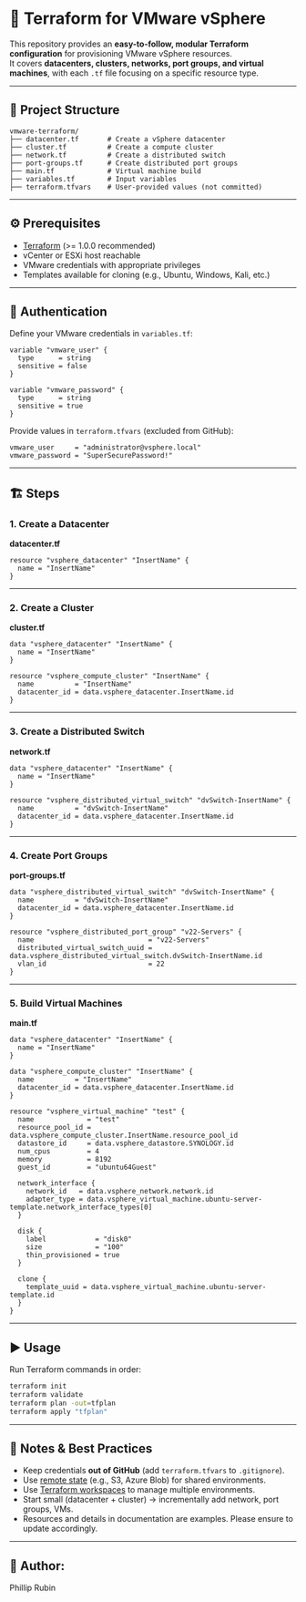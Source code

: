 # 🚀 Terraform for VMware vSphere

This repository provides an **easy-to-follow, modular Terraform configuration** for provisioning VMware vSphere resources.  
It covers **datacenters, clusters, networks, port groups, and virtual machines**, with each `.tf` file focusing on a specific resource type.

---

## 📂 Project Structure

```
vmware-terraform/
├── datacenter.tf       # Create a vSphere datacenter
├── cluster.tf          # Create a compute cluster
├── network.tf          # Create a distributed switch
├── port-groups.tf      # Create distributed port groups
├── main.tf             # Virtual machine build
├── variables.tf        # Input variables
├── terraform.tfvars    # User-provided values (not committed)
```

---

## ⚙️ Prerequisites

- [Terraform](https://developer.hashicorp.com/terraform/downloads) (>= 1.0.0 recommended)  
- vCenter or ESXi host reachable  
- VMware credentials with appropriate privileges  
- Templates available for cloning (e.g., Ubuntu, Windows, Kali, etc.)  

---

## 🔑 Authentication

Define your VMware credentials in `variables.tf`:

```hcl
variable "vmware_user" {
  type      = string
  sensitive = false
}

variable "vmware_password" {
  type      = string
  sensitive = true
}
```

Provide values in `terraform.tfvars` (excluded from GitHub):

```hcl
vmware_user     = "administrator@vsphere.local"
vmware_password = "SuperSecurePassword!"
```

---

## 🏗️ Steps

### 1. Create a Datacenter

**datacenter.tf**

```hcl
resource "vsphere_datacenter" "InsertName" {
  name = "InsertName"
}
```

---

### 2. Create a Cluster

**cluster.tf**

```hcl
data "vsphere_datacenter" "InsertName" {
  name = "InsertName"
}

resource "vsphere_compute_cluster" "InsertName" {
  name          = "InsertName"
  datacenter_id = data.vsphere_datacenter.InsertName.id
}
```

---

### 3. Create a Distributed Switch

**network.tf**

```hcl
data "vsphere_datacenter" "InsertName" {
  name = "InsertName"
}

resource "vsphere_distributed_virtual_switch" "dvSwitch-InsertName" {
  name          = "dvSwitch-InsertName"
  datacenter_id = data.vsphere_datacenter.InsertName.id
}
```

---

### 4. Create Port Groups

**port-groups.tf**

```hcl
data "vsphere_distributed_virtual_switch" "dvSwitch-InsertName" {
  name          = "dvSwitch-InsertName"
  datacenter_id = data.vsphere_datacenter.InsertName.id
}

resource "vsphere_distributed_port_group" "v22-Servers" {
  name                            = "v22-Servers"
  distributed_virtual_switch_uuid = data.vsphere_distributed_virtual_switch.dvSwitch-InsertName.id
  vlan_id                         = 22
}
```

---

### 5. Build Virtual Machines

**main.tf**

```hcl
data "vsphere_datacenter" "InsertName" {
  name = "InsertName"
}

data "vsphere_compute_cluster" "InsertName" {
  name          = "InsertName"
  datacenter_id = data.vsphere_datacenter.InsertName.id
}

resource "vsphere_virtual_machine" "test" {
  name             = "test"
  resource_pool_id = data.vsphere_compute_cluster.InsertName.resource_pool_id
  datastore_id     = data.vsphere_datastore.SYNOLOGY.id
  num_cpus         = 4
  memory           = 8192
  guest_id         = "ubuntu64Guest"

  network_interface {
    network_id   = data.vsphere_network.network.id
    adapter_type = data.vsphere_virtual_machine.ubuntu-server-template.network_interface_types[0]
  }

  disk {
    label            = "disk0"
    size             = "100"
    thin_provisioned = true
  }

  clone {
    template_uuid = data.vsphere_virtual_machine.ubuntu-server-template.id
  }
}
```

---

## ▶️ Usage

Run Terraform commands in order:

```bash
terraform init
terraform validate
terraform plan -out=tfplan
terraform apply "tfplan"
```

---

## 🛑 Notes & Best Practices

- Keep credentials **out of GitHub** (add `terraform.tfvars` to `.gitignore`).  
- Use [remote state](https://developer.hashicorp.com/terraform/language/state/remote) (e.g., S3, Azure Blob) for shared environments.  
- Use [Terraform workspaces](https://developer.hashicorp.com/terraform/language/state/workspaces) to manage multiple environments.  
- Start small (datacenter + cluster) → incrementally add network, port groups, VMs.  
- Resources and details in documentation are examples. Please ensure to update accordingly.

---

## 📜 Author:
Phillip Rubin
